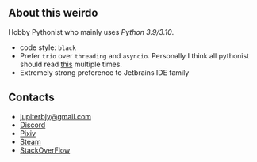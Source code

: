 ## About this weirdo

Hobby Pythonist who mainly uses _Python 3.9/3.10_.

- code style: `black`
- Prefer `trio` over `threading` and `asyncio`. Personally I think all pythonist should read [this](https://vorpus.org/blog/some-thoughts-on-asynchronous-api-design-in-a-post-asyncawait-world/) multiple times.
- Extremely strong preference to Jetbrains IDE family

## Contacts

- jupiterbjy@gmail.com
- [Discord](https://discordapp.com/users/426701488283189249)
- [Pixiv](https://www.pixiv.net/users/13823148)
- [Steam](https://steamcommunity.com/id/jupiterbjy)
- [StackOverFlow](https://stackoverflow.com/users/10909029/jupiterbjy)

<!--
**jupiterbjy/jupiterbjy** is a ✨ _special_ ✨ repository because its `README.md` (this file) appears on your GitHub profile.

Here are some ideas to get you started:

- 🔭 I’m currently working on ...
- 🌱 I’m currently learning ...
- 👯 I’m looking to collaborate on ...
- 🤔 I’m looking for help with ...
- 💬 Ask me about ...
- 📫 How to reach me: ...
- 😄 Pronouns: ...
- ⚡ Fun fact: ...
-->
